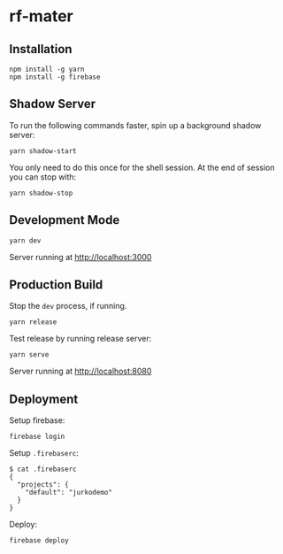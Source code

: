 # rf-mater

## Installation

```
npm install -g yarn
npm install -g firebase
```

## Shadow Server

To run the following commands faster, spin up a background shadow server:

```
yarn shadow-start
```

You only need to do this once for the shell session. At the end of session you can stop with:

```
yarn shadow-stop
```


## Development Mode

```
yarn dev
```

Server running at <http://localhost:3000>

## Production Build

Stop the `dev` process, if running.

```
yarn release
```

Test release by running release server:

```
yarn serve
```

Server running at <http://localhost:8080>

## Deployment

Setup firebase:

```
firebase login
```

Setup `.firebaserc`:

```
$ cat .firebaserc
{
  "projects": {
    "default": "jurkodemo"
  }
}
```

Deploy:

```
firebase deploy
```
